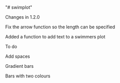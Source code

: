 "# swimplot" 

Changes in 1.2.0

Fix the arrow function so the length can be specified

Added a function to add text to a swimmers plot

To do

Add spaces

Gradient bars

Bars with two colours

